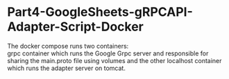 # Part4-GoogleSheets-gRPCAPI-Adapter-Script-Docker  

The docker compose runs two containers:  
grpc container which runs the Google Grpc server and responsible for sharing the main.proto file using volumes and the other localhost container which runs the adapter server on tomcat.

